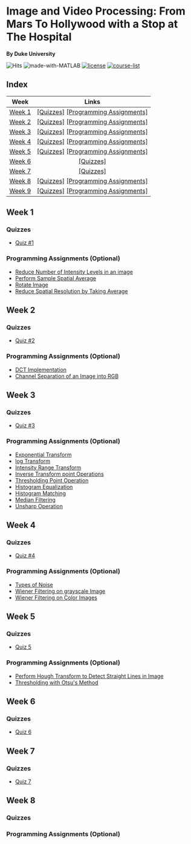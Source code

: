 # Image and Video Processing: From Mars To Hollywood with a Stop at The Hospital
__By Duke University__

![Hits](https://hits.seeyoufarm.com/api/count/incr/badge.svg?url=https://github.com/anishLearnsToCode/from-mars-to-hollywood-with-a-stop-at-the-hospital)
![made-with-MATLAB](https://img.shields.io/badge/Made%20with-MATLAB-1f425f.svg)
[![license](https://img.shields.io/badge/LICENSE-MIT-<COLOR>.svg)](LICENSE)
[![course-list](https://img.shields.io/badge/course-list-1f72ff.svg)](https://github.com/anishLearnsToCode/course-list)

## Index
| Week | Links | 
|:----:|:-----:|
| [Week 1](#week-1) | [[Quizzes]](#quizzes)    [[Programming Assignments]](#programming-assignments-optional) |
| [Week 2](#week-2) | [[Quizzes]](#quizzes-1)    [[Programming Assignments]](#programming-assignments-optional-1) |
| [Week 3](#week-3) | [[Quizzes]](#quizzes-2)    [[Programming Assignments]](#programming-assignments-optional-2) |
| [Week 4](#week-4) | [[Quizzes]](#quizzes-3)    [[Programming Assignments]](#programming-assignments-optional-3) |
| [Week 5](#week-5) | [[Quizzes]](#quizzes-4)    [[Programming Assignments]](#programming-assignments-optional-4) |
| [Week 6](#week-6) | [[Quizzes]](#quizzes-5) |
| [Week 7](#week-7) | [[Quizzes]](#quizzes-6) |
| [Week 8](#week-8) | [[Quizzes]](#quizzes-7)    [[Programming Assignments]](#programming-assignments-optional-7) |
| [Week 9](#week-9) | [[Quizzes]](#quizzes-8)    [[Programming Assignments]](#programming-assignments-optional-8) |


## Week 1
### Quizzes
- [Quiz #1](week-1/quiz-1.md)

### Programming Assignments (Optional)
- [Reduce Number of Intensity Levels in an image](week-1/reducePixelIntensityLevels.m)
- [Perform Sample Spatial Average](week-1/spatialAverage.m)
- [Rotate Image](week-1/rotateImage.m)
- [Reduce Spatial Resolution by Taking Average](week-1/reduceImageSpatialResolution.m)

## Week 2
### Quizzes
- [Quiz #2](week-2/quiz-2.md)

### Programming Assignments (Optional)
- [DCT Implementation](week-2/dctTest.m)
- [Channel Separation of an Image into RGB](week-2/test.m)

## Week 3
### Quizzes
- [Quiz #3](week-3/quiz-3.md)

### Programming Assignments (Optional)
- [Exponential Transform](week-3/exponentialTransform.m)
- [log Transform](week-3/logTransform.m)
- [Intensity Range Transform](week-3/intensityRangeTransformation.m)
- [Inverse Transform point Operations](week-3/inverseTransformPointOperation.m)
- [Thresholding Point Operation](week-3/thresholdingPointOperation.m)
- [Histogram Equalization](week-3/histogramEqualization.m)
- [Histogram Matching](week-3/histogramMatching.m)
- [Median Filtering](week-3/median_filtering.m)
- [Unsharp Operation](week-3/unsharp_operation.m)

## Week 4
### Quizzes
- [Quiz #4](week-4/quiz-4.md)

### Programming Assignments (Optional)
- [Types of Noise](week-4/noise_in_images.m)
- [Wiener Filtering on grayscale Image](week-4/weiner_filter.m)
- [Wiener Filtering on Color Images](week-4/wiener_3d.m)

## Week 5
### Quizzes
- [Quiz 5](week-5/quiz-5.md)

### Programming Assignments (Optional)
- [Perform Hough Transform to Detect Straight Lines in Image](week-5/hough_transform.m)
- [Thresholding with Otsu's Method](week-5/otsu_thresholding_method.m)

## Week 6
### Quizzes
- [Quiz 6](week-6/quiz-6.md)

## Week 7
### Quizzes
- [Quiz 7](week-7/quiz-7.md)

## Week 8
### Quizzes

### Programming Assignments (Optional)
